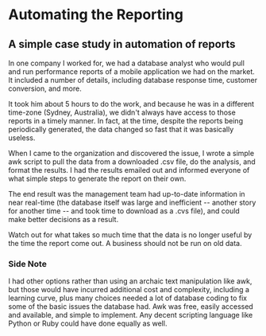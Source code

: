 # Automating the Reporting

## A simple case study in automation of reports

In one company I worked for, we had a database analyst who would pull and run performance reports of a mobile application we had on the market. It included a number of details, including database response time, customer conversion, and more.

It took him about 5 hours to do the work, and because he was in a different time-zone (Sydney, Australia), we didn't always have access to those reports in a timely manner. In fact, at the time, despite the reports being periodically generated, the data changed so fast that it was basically useless.

When I came to the organization and discovered the issue, I wrote a simple awk script to pull the data from a downloaded .csv file, do the analysis, and format the results. I had the results emailed out and informed everyone of what simple steps to generate the report on their own.

The end result was the management team had up-to-date information in near real-time (the database itself was large and inefficient -- another story for another time -- and took time to download as a .cvs file), and could make better decisions as a result.

Watch out for what takes so much time that the data is no longer useful by the time the report come out. A business should not be run on old data.

### Side Note

I had other options rather than using an archaic text manipulation like awk, but those would have incurred additional cost and complexity, including a learning curve, plus many choices needed a lot of database coding to fix some of the basic issues the database had. Awk was free, easily accessed and available, and simple to implement. Any decent scripting language like Python or Ruby could have done equally as well.
